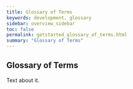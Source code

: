 ```yaml
---
title: Glossary of Terms
keywords: development, glossary
sidebar: overview_sidebar
toc: false
permalink: getstarted_glossary_of_terms.html
summary: "Glossary of Terms"
---
```


## Glossary of Terms ##

Text about it.
